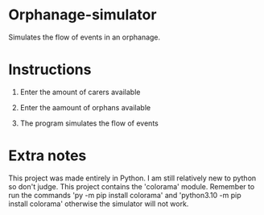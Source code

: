 # Orphanage-simulator
Simulates the flow of events in an orphanage.

# Instructions
1. Enter the amount of carers available

2. Enter the aamount of orphans available

3. The program simulates the flow of events

# Extra notes
This project was made entirely in Python.  I am still relatively new to python so don't judge.
This project contains the 'colorama' module.  Remember to run the commands 'py -m pip install colorama' and 'python3.10 -m pip install colorama' otherwise the simulator will not work.
